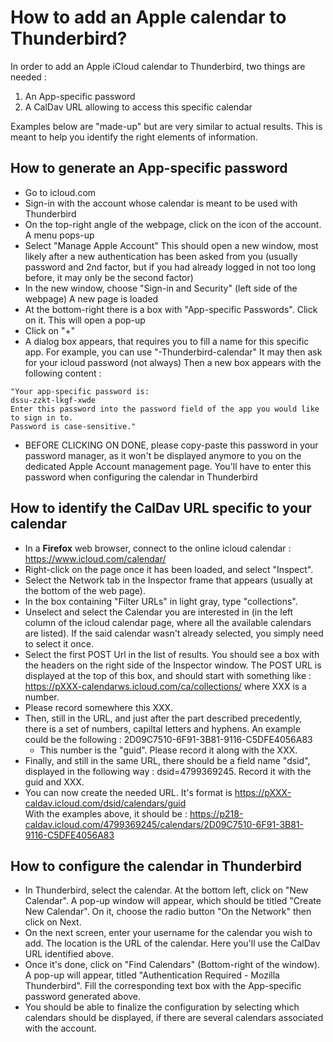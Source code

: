 # How to add an Apple calendar to Thunderbird?

In order to add an Apple iCloud calendar to Thunderbird, two things are needed :
1. An App-specific password
2. A CalDav URL allowing to access this specific calendar

Examples below are "made-up" but are very similar to actual results. This is meant to help you identify the right elements of information.

## How to generate an App-specific password

- Go to icloud.com
- Sign-in with the account whose calendar is meant to be used with Thunderbird
- On the top-right angle of the webpage, click on the icon of the account.
A menu pops-up
- Select "Manage Apple Account"
This should open a new window, most likely after a new authentication has been asked from you (usually password and 2nd factor, but if you had already logged in not too long before, it may only be the second factor)
- In the new window, choose "Sign-in and Security" (left side of the webpage)
A new page is loaded
- At the bottom-right there is a box with "App-specific Passwords". Click on it.
This will open a pop-up
- Click on "+"
- A dialog box appears, that requires you to fill a name for this specific app. For example, you can use "<machine-name>-Thunderbird-calendar"
It may then ask for your icloud password (not always)
Then a new box appears with the following content : 
```
"Your app-specific password is:  
dssu-zzkt-lkgf-xwde  
Enter this password into the password field of the app you would like to sign in to.  
Password is case-sensitive."
```
- BEFORE CLICKING ON DONE, please copy-paste this password in your password manager, as it won't be displayed anymore to you on the dedicated Apple Account management page.
You'll have to enter this password when configuring the calendar in Thunderbird

## How to identify the CalDav URL specific to your calendar

- In a **Firefox** web browser, connect to the online icloud calendar : https://www.icloud.com/calendar/
- Right-click on the page once it has been loaded, and select "Inspect".
- Select the Network tab in the Inspector frame that appears (usually at the bottom of the web page).
- In the box containing "Filter URLs" in light gray, type "collections".
- Unselect and select the Calendar you are interested in (in the left column of the icloud calendar page, where all the available calendars are listed). If the said calendar wasn't already selected, you simply need to select it once.
- Select the first POST Url in the list of results. You should see a box with the headers on the right side of the Inspector window. The POST URL is displayed at the top of this box, and should start with something like : https://pXXX-calendarws.icloud.com/ca/collections/ where XXX is a number. 
- Please record somewhere this XXX.
- Then, still in the URL, and just after the part described precedently, there is a set of numbers, capiltal letters and hyphens. An example could be the following : 2D09C7510-6F91-3B81-9116-C5DFE4056A83
    - This number is the "guid". Please record it along with the XXX.
- Finally, and still in the same URL, there should be a field name "dsid", displayed in the following way : dsid=4799369245. Record it with the guid and XXX.
- You can now create the needed URL. It's format is https://pXXX-caldav.icloud.com/dsid/calendars/guid  
With the examples above, it should be : https://p218-caldav.icloud.com/4799369245/calendars/2D09C7510-6F91-3B81-9116-C5DFE4056A83


## How to configure the calendar in Thunderbird

- In Thunderbird, select the calendar. At the bottom left, click on "New Calendar". A pop-up window will appear, which should be titled "Create New Calendar". On it, choose the radio button "On the Network" then click on Next.
- On the next screen, enter your username for the calendar you wish to add. The location is the URL of the calendar. Here you'll use the CalDav URL identified above.
- Once it's done, click on "Find Calendars" (Bottom-right of the window). A pop-up will appear, titled "Authentication Required - Mozilla Thunderbird". Fill the corresponding text box with the App-specific password generated above.
- You should be able to finalize the configuration by selecting which calendars should be displayed, if there are several calendars associated with the account.
